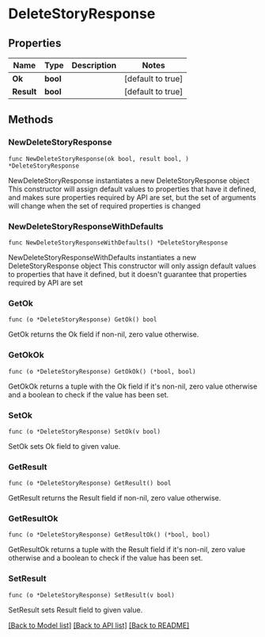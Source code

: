 # DeleteStoryResponse

## Properties

Name | Type | Description | Notes
------------ | ------------- | ------------- | -------------
**Ok** | **bool** |  | [default to true]
**Result** | **bool** |  | [default to true]

## Methods

### NewDeleteStoryResponse

`func NewDeleteStoryResponse(ok bool, result bool, ) *DeleteStoryResponse`

NewDeleteStoryResponse instantiates a new DeleteStoryResponse object
This constructor will assign default values to properties that have it defined,
and makes sure properties required by API are set, but the set of arguments
will change when the set of required properties is changed

### NewDeleteStoryResponseWithDefaults

`func NewDeleteStoryResponseWithDefaults() *DeleteStoryResponse`

NewDeleteStoryResponseWithDefaults instantiates a new DeleteStoryResponse object
This constructor will only assign default values to properties that have it defined,
but it doesn't guarantee that properties required by API are set

### GetOk

`func (o *DeleteStoryResponse) GetOk() bool`

GetOk returns the Ok field if non-nil, zero value otherwise.

### GetOkOk

`func (o *DeleteStoryResponse) GetOkOk() (*bool, bool)`

GetOkOk returns a tuple with the Ok field if it's non-nil, zero value otherwise
and a boolean to check if the value has been set.

### SetOk

`func (o *DeleteStoryResponse) SetOk(v bool)`

SetOk sets Ok field to given value.


### GetResult

`func (o *DeleteStoryResponse) GetResult() bool`

GetResult returns the Result field if non-nil, zero value otherwise.

### GetResultOk

`func (o *DeleteStoryResponse) GetResultOk() (*bool, bool)`

GetResultOk returns a tuple with the Result field if it's non-nil, zero value otherwise
and a boolean to check if the value has been set.

### SetResult

`func (o *DeleteStoryResponse) SetResult(v bool)`

SetResult sets Result field to given value.



[[Back to Model list]](../README.md#documentation-for-models) [[Back to API list]](../README.md#documentation-for-api-endpoints) [[Back to README]](../README.md)


